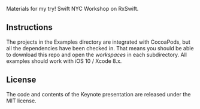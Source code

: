 Materials for my try! Swift NYC Workshop on RxSwift.

Instructions
------------

The projects in the Examples directory are integrated with CocoaPods, but all the dependencies have been checked in. That means you should be able to download this repo and open the *workspaces* in each subdirectory. All examples should work with iOS 10 / Xcode 8.x.

License
-------

The code and contents of the Keynote presentation are released under the MIT license.

